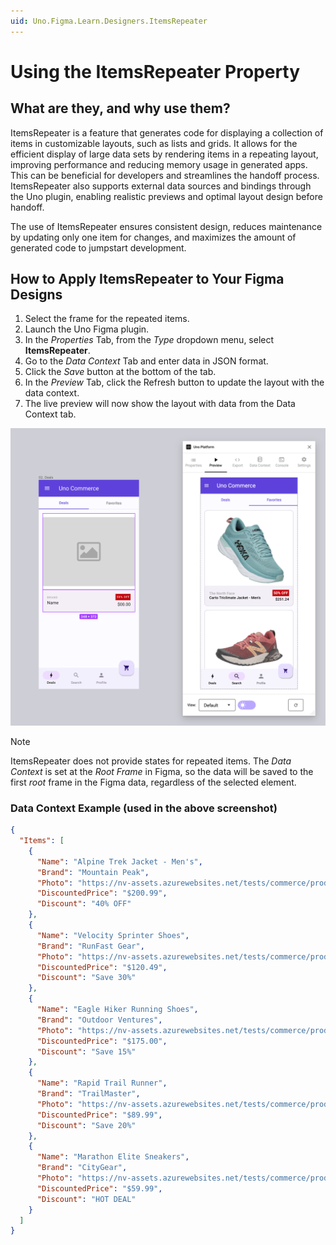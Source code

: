 ```yaml
---
uid: Uno.Figma.Learn.Designers.ItemsRepeater
---
```


# Using the ItemsRepeater Property 

## What are they, and why use them?

ItemsRepeater is a feature that generates code for displaying a collection of items in customizable layouts, such as lists and grids. It allows for the efficient display of large data sets by rendering items in a repeating layout, improving performance and reducing memory usage in generated apps. This can be beneficial for developers and streamlines the handoff process. ItemsRepeater also supports external data sources and bindings through the Uno plugin, enabling realistic previews and optimal layout design before handoff.

The use of ItemsRepeater ensures consistent design, reduces maintenance by updating only one item for changes, and maximizes the amount of generated code to jumpstart development.

## How to Apply ItemsRepeater to Your Figma Designs

1. Select the frame for the repeated items.
2. Launch the Uno Figma plugin.
3. In the *Properties* Tab, from the *Type* dropdown menu, select **ItemsRepeater**.
4. Go to the *Data Context* Tab and enter data in JSON format.
5. Click the *Save* button at the bottom of the tab.
6. In the *Preview* Tab, click the Refresh button to update the layout with the data context.
7. The live preview will now show the layout with data from the Data Context tab.

![](assets/ItemsRepeater.png)

> [!NOTE] 
> ItemsRepeater does not provide states for repeated items. The *Data Context* is set at the *Root Frame* in Figma, so the data will be saved to the first *root* frame in the Figma data, regardless of the selected element.

### Data Context Example (used in the above screenshot)

``` json
{
  "Items": [
    {
      "Name": "Alpine Trek Jacket - Men's",
      "Brand": "Mountain Peak",
      "Photo": "https://nv-assets.azurewebsites.net/tests/commerce/products/product1.png",
      "DiscountedPrice": "$200.99",
      "Discount": "40% OFF"
    },
    {
      "Name": "Velocity Sprinter Shoes",
      "Brand": "RunFast Gear",
      "Photo": "https://nv-assets.azurewebsites.net/tests/commerce/products/product2.png",
      "DiscountedPrice": "$120.49",
      "Discount": "Save 30%"
    },
    {
      "Name": "Eagle Hiker Running Shoes",
      "Brand": "Outdoor Ventures",
      "Photo": "https://nv-assets.azurewebsites.net/tests/commerce/products/product3.png",
      "DiscountedPrice": "$175.00",
      "Discount": "Save 15%"
    },
    {
      "Name": "Rapid Trail Runner",
      "Brand": "TrailMaster",
      "Photo": "https://nv-assets.azurewebsites.net/tests/commerce/products/product4.png",
      "DiscountedPrice": "$89.99",
      "Discount": "Save 20%"
    },
    {
      "Name": "Marathon Elite Sneakers",
      "Brand": "CityGear",
      "Photo": "https://nv-assets.azurewebsites.net/tests/commerce/products/product5.png",
      "DiscountedPrice": "$59.99",
      "Discount": "HOT DEAL"
    }
  ]
}
```

